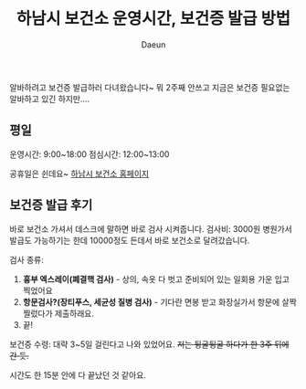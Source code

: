 ﻿---
layout: post
title: 하남시 보건소 운영시간, 보건증 발급 방법
subheading: 하남시 보건소 운영시간을 알아봅시다. 
author: Daeun
categories: Etc
banner:
tags: 하남시보건소 하남시보건증 보건증발급

---

알바하려고 보건증 발급하러 다녀왔습니다~ 뭐 2주째 안쓰고 지금은 보건증 필요없는 알바하고 있긴 하지만....

## 평일
운영시간: 9:00~18:00
점심시간: 12:00~13:00

공휴일은 쉰데요~
[하남시 보건소 홈페이지](https://www.hanam.go.kr/health/index.do)

## 보건증 발급 후기
바로 보건소 가셔서 데스크에 말하면 바로 검사 시켜줍니다.
검사비: 3000원
병원가서 발급도 가능하기는 한데 10000정도 든데서 바로 보건소로 달려갔습니다.

검사 종류:
1. **흉부 엑스레이(폐결핵 검사)** - 상의, 속옷 다 벗고 준비되어 있는 일회용 가운 입고 찍었어요 
2. **항문검사?(장티푸스, 세균성 질병 검사)** - 기다란 면봉 받고 화장실가서 항문에 살짝 찔렀다가 제출하래요.
3. 끝!

보건증 수령: 
대략 3~5일 걸린다고 나와 있었어요. 
~~저는 뒹굴뒹굴 하다가 한 3주 뒤에 간 듯.~~

시간도 한 15분 안에 다 끝났던 것 같아요. 
